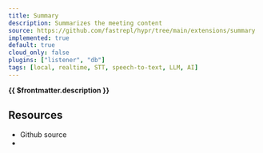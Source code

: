 ```yaml
---
title: Summary
description: Summarizes the meeting content
source: https://github.com/fastrepl/hypr/tree/main/extensions/summary
implemented: true
default: true
cloud_only: false
plugins: ["listener", "db"]
tags: [local, realtime, STT, speech-to-text, LLM, AI]
---
```

<TitleWithContributors :title="$frontmatter.title" />

**{{ $frontmatter.description }}**

<ExtensionTags :frontmatter="$frontmatter" />

## Resources

<ul>
  <li><a :href="$frontmatter.source">Github source</a></li>
  <li v-for="plugin in $frontmatter.plugins"><PluginLink :plugin /></li>
</ul>

